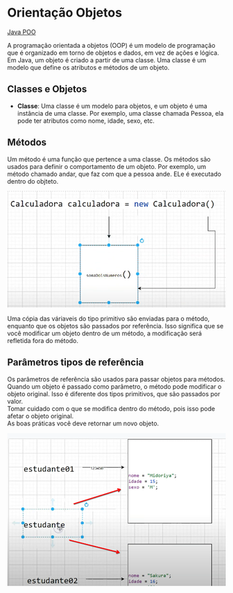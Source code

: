 # Orientação Objetos

[Java POO](https://www.w3schools.com/java/java_oop.asp)

A programação orientada a objetos (OOP) é um modelo de programação que é organizado em torno de objetos e dados, em vez de ações e lógica. Em Java, um objeto é criado a partir de uma classe. Uma classe é um modelo que define os atributos e métodos de um objeto.

## Classes e Objetos

- **Classe**: Uma classe é um modelo para objetos, e um objeto é uma instância de uma classe. Por exemplo, uma classe chamada Pessoa, ela pode ter atributos como nome, idade, sexo, etc.

## Métodos

Um método é uma função que pertence a uma classe. Os métodos são usados para definir o comportamento de um objeto. Por exemplo, um método chamado andar, que faz com que a pessoa ande.
ELe é executado dentro do objteto.

![alt text](image-4.png)

Uma cópia das váriaveis do tipo primitivo são enviadas para o método, enquanto que os objetos são passados por referência. Isso significa que se você modificar um objeto dentro de um método, a modificação será refletida fora do método.

## Parâmetros tipos de referência

Os parâmetros de referência são usados para passar objetos para métodos. Quando um objeto é passado como parâmetro, o método pode modificar o objeto original. Isso é diferente dos tipos primitivos, que são passados por valor.  
Tomar cuidado com o que se modifica dentro do método, pois isso pode afetar o objeto original.  
As boas práticas você deve retornar um novo objeto.

![alt text](image-5.png)
